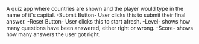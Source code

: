 A quiz app where countries are shown and the player would type in the name of it's capital.
-Submit Button- User clicks this to submit their final answer.
-Reset Button- User clicks this to start afresh.
-Level- shows how many questions have been answered, either right or wrong.
-Score- shows how many answers the user got right.
